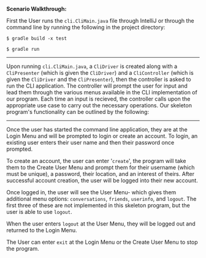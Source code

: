 **Scenario Walkthrough:**

First the User runs the `cli.CliMain.java` file through IntelliJ or through the command line by running the following in the project directory:

`$ gradle build -x test`

`$ gradle run`

---
Upon running `cli.CliMain.java`, a `CliDriver` is created along with a `CliPresenter` (which is given the `CliDriver`) and a `CliController` (which is given the `CliDriver` and the `CliPresenter`), then the controller is asked to run the CLI application. The controller will prompt the user for input and lead them through the various menus available in the CLI implementation of our program. Each time an input is recieved, the controller calls upon the appropriate use case to carry out the necessary operations. Our skeleton program's functionality can be outlined by the following:

---
Once the user has started the command line application, they are at the Login Menu and will be prompted to login or create an account. To login, an existing user enters their user name and then their password once prompted.

To create an account, the user can enter '`create`', the program will take them to the Create User Menu and prompt them for their username (which must be unique), a password, their location, and an interest of theirs. After successful account creation, the user will be logged into their new account.

Once logged in, the user will see the User Menu- which gives them additional menu options: `conversations`, `friends`, `userinfo`, and `logout`. The first three of these are not implemented in this skeleton program, but the user is able to use `logout`.

When the user enters `logout` at the User Menu, they will be logged out and returned to the Login Menu.

The User can enter `exit` at the Login Menu or the Create User Menu to stop the program.
